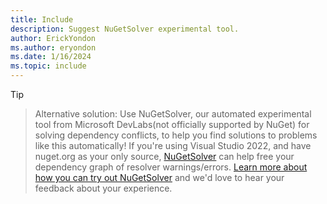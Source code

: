 ```yaml
---
title: Include
description: Suggest NuGetSolver experimental tool.
author: ErickYondon
ms.author: eryondon
ms.date: 1/16/2024
ms.topic: include
---
```


> [!Tip]

> Alternative solution: Use NuGetSolver, our automated experimental tool from Microsoft DevLabs(not officially supported by NuGet) for solving dependency conflicts, to help you find solutions to problems like this automatically!
If you're using Visual Studio 2022, and have nuget.org as your only source, [NuGetSolver](https://devblogs.microsoft.com/nuget/introducing-nugetsolver-a-powerful-tool-for-resolving-nuget-dependency-conflicts-in-visual-studio/) can help free your dependency graph of resolver warnings/errors.
[Learn more about how you can try out NuGetSolver](https://devblogs.microsoft.com/nuget/introducing-nugetsolver-a-powerful-tool-for-resolving-nuget-dependency-conflicts-in-visual-studio/#usage-recommendations-and-known-constraints) and we'd love to hear your feedback about your experience.

